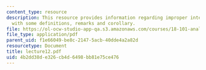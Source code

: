```yaml
---
content_type: resource
description: This resource provides information regarding improper integrals along
  with some definitions, remarks and corollary.
file: https://ol-ocw-studio-app-qa.s3.amazonaws.com/courses/18-101-analysis-ii-fall-2005/4b2dd38de326cb4d6498bb81e75ce476_lecture12.pdf
file_type: application/pdf
parent_uid: f1e66049-be8c-2147-5acb-40dde4a2a82d
resourcetype: Document
title: lecture12.pdf
uid: 4b2dd38d-e326-cb4d-6498-bb81e75ce476
---
```

